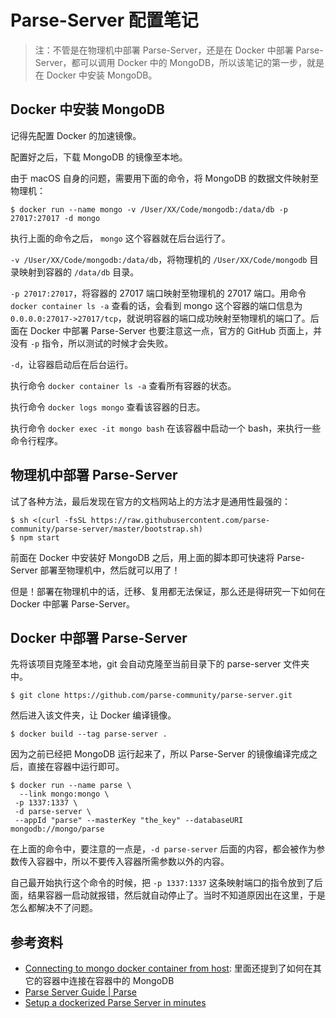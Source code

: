 # Parse-Server 配置笔记

> 注：不管是在物理机中部署 Parse-Server，还是在 Docker 中部署 Parse-Server，都可以调用 Docker 中的 MongoDB，所以该笔记的第一步，就是在 Docker 中安装 MongoDB。

## Docker 中安装 MongoDB

记得先配置 Docker 的加速镜像。

配置好之后，下载 MongoDB 的镜像至本地。

由于 macOS 自身的问题，需要用下面的命令，将 MongoDB 的数据文件映射至物理机：

```shell
$ docker run --name mongo -v /User/XX/Code/mongodb:/data/db -p 27017:27017 -d mongo
```

执行上面的命令之后， `mongo` 这个容器就在后台运行了。

`-v /User/XX/Code/mongodb:/data/db`，将物理机的 `/User/XX/Code/mongodb` 目录映射到容器的 `/data/db` 目录。

`-p 27017:27017`，将容器的 27017 端口映射至物理机的 27017 端口。用命令 `docker container ls -a` 查看的话，会看到 mongo 这个容器的端口信息为 `0.0.0.0:27017->27017/tcp`，就说明容器的端口成功映射至物理机的端口了。后面在 Docker 中部署 Parse-Server 也要注意这一点，官方的 GitHub 页面上，并没有 `-p` 指令，所以测试的时候才会失败。

`-d`，让容器启动后在后台运行。

执行命令 `docker container ls -a` 查看所有容器的状态。

执行命令 `docker logs mongo` 查看该容器的日志。

执行命令 `docker exec -it mongo bash` 在该容器中启动一个 bash，来执行一些命令行程序。

## 物理机中部署 Parse-Server

试了各种方法，最后发现在官方的文档网站上的方法才是通用性最强的：

```shell
$ sh <(curl -fsSL https://raw.githubusercontent.com/parse-community/parse-server/master/bootstrap.sh)
$ npm start
```

前面在 Docker 中安装好 MongoDB 之后，用上面的脚本即可快速将 Parse-Server 部署至物理机中，然后就可以用了！

但是！部署在物理机中的话，迁移、复用都无法保证，那么还是得研究一下如何在 Docker 中部署 Parse-Server。

## Docker 中部署 Parse-Server

先将该项目克隆至本地，git 会自动克隆至当前目录下的 parse-server 文件夹中。

```shell
$ git clone https://github.com/parse-community/parse-server.git
```

然后进入该文件夹，让 Docker 编译镜像。

```shell
$ docker build --tag parse-server .
```

因为之前已经把 MongoDB 运行起来了，所以 Parse-Server 的镜像编译完成之后，直接在容器中运行即可。

```shell
$ docker run --name parse \
  --link mongo:mongo \
 -p 1337:1337 \
 -d parse-server \
 --appId "parse" --masterKey "the_key" --databaseURI mongodb://mongo/parse
```

在上面的命令中，要注意的一点是，`-d parse-server` 后面的内容，都会被作为参数传入容器中，所以不要传入容器所需参数以外的内容。

自己最开始执行这个命令的时候，把 `-p 1337:1337` 这条映射端口的指令放到了后面，结果容器一启动就报错，然后就自动停止了。当时不知道原因出在这里，于是怎么都解决不了问题。

## 参考资料

- [Connecting to mongo docker container from host](https://stackoverflow.com/questions/33336773/connecting-to-mongo-docker-container-from-host): 里面还提到了如何在其它的容器中连接在容器中的 MongoDB
- [Parse Server Guide | Parse](https://docs.parseplatform.org/parse-server/guide/)
- [Setup a dockerized Parse Server in minutes](https://codeburst.io/setup-a-dockerized-parse-server-in-minutes-9e3001324c9c)
